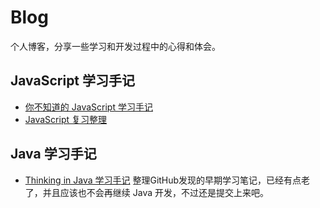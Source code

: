 # Blog

个人博客，分享一些学习和开发过程中的心得和体会。

## JavaScript 学习手记

- [你不知道的 JavaScript 学习手记](https://github.com/244462375/LearnJavascript)
- [JavaScript 复习整理](share/javascript/js-knowladge.md)

## Java 学习手记

- [Thinking in Java 学习手记](https://github.com/244462375/TsJava) 整理GitHub发现的早期学习笔记，已经有点老了，并且应该也不会再继续 Java 开发，不过还是提交上来吧。
